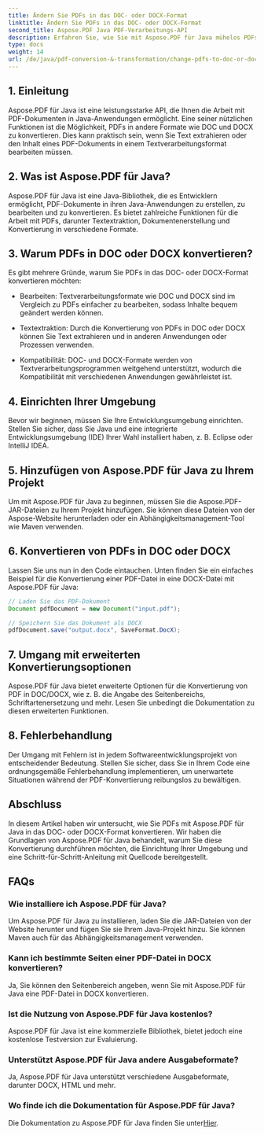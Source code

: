 ```yaml
---
title: Ändern Sie PDFs in das DOC- oder DOCX-Format
linktitle: Ändern Sie PDFs in das DOC- oder DOCX-Format
second_title: Aspose.PDF Java PDF-Verarbeitungs-API
description: Erfahren Sie, wie Sie mit Aspose.PDF für Java mühelos PDFs in das DOC- oder DOCX-Format konvertieren. Eine Schritt-für-Schritt-Anleitung mit Quellcode und FAQs für eine nahtlose Dokumententransformation.
type: docs
weight: 14
url: /de/java/pdf-conversion-&-transformation/change-pdfs-to-doc-or-docx-format/
---
```


## 1. Einleitung

Aspose.PDF für Java ist eine leistungsstarke API, die Ihnen die Arbeit mit PDF-Dokumenten in Java-Anwendungen ermöglicht. Eine seiner nützlichen Funktionen ist die Möglichkeit, PDFs in andere Formate wie DOC und DOCX zu konvertieren. Dies kann praktisch sein, wenn Sie Text extrahieren oder den Inhalt eines PDF-Dokuments in einem Textverarbeitungsformat bearbeiten müssen.

## 2. Was ist Aspose.PDF für Java?

Aspose.PDF für Java ist eine Java-Bibliothek, die es Entwicklern ermöglicht, PDF-Dokumente in ihren Java-Anwendungen zu erstellen, zu bearbeiten und zu konvertieren. Es bietet zahlreiche Funktionen für die Arbeit mit PDFs, darunter Textextraktion, Dokumentenerstellung und Konvertierung in verschiedene Formate.

## 3. Warum PDFs in DOC oder DOCX konvertieren?

Es gibt mehrere Gründe, warum Sie PDFs in das DOC- oder DOCX-Format konvertieren möchten:

- Bearbeiten: Textverarbeitungsformate wie DOC und DOCX sind im Vergleich zu PDFs einfacher zu bearbeiten, sodass Inhalte bequem geändert werden können.

- Textextraktion: Durch die Konvertierung von PDFs in DOC oder DOCX können Sie Text extrahieren und in anderen Anwendungen oder Prozessen verwenden.

- Kompatibilität: DOC- und DOCX-Formate werden von Textverarbeitungsprogrammen weitgehend unterstützt, wodurch die Kompatibilität mit verschiedenen Anwendungen gewährleistet ist.

## 4. Einrichten Ihrer Umgebung

Bevor wir beginnen, müssen Sie Ihre Entwicklungsumgebung einrichten. Stellen Sie sicher, dass Sie Java und eine integrierte Entwicklungsumgebung (IDE) Ihrer Wahl installiert haben, z. B. Eclipse oder IntelliJ IDEA.

## 5. Hinzufügen von Aspose.PDF für Java zu Ihrem Projekt

Um mit Aspose.PDF für Java zu beginnen, müssen Sie die Aspose.PDF-JAR-Dateien zu Ihrem Projekt hinzufügen. Sie können diese Dateien von der Aspose-Website herunterladen oder ein Abhängigkeitsmanagement-Tool wie Maven verwenden.

## 6. Konvertieren von PDFs in DOC oder DOCX

Lassen Sie uns nun in den Code eintauchen. Unten finden Sie ein einfaches Beispiel für die Konvertierung einer PDF-Datei in eine DOCX-Datei mit Aspose.PDF für Java:

```java
// Laden Sie das PDF-Dokument
Document pdfDocument = new Document("input.pdf");

// Speichern Sie das Dokument als DOCX
pdfDocument.save("output.docx", SaveFormat.DocX);
```

## 7. Umgang mit erweiterten Konvertierungsoptionen

Aspose.PDF für Java bietet erweiterte Optionen für die Konvertierung von PDF in DOC/DOCX, wie z. B. die Angabe des Seitenbereichs, Schriftartenersetzung und mehr. Lesen Sie unbedingt die Dokumentation zu diesen erweiterten Funktionen.

## 8. Fehlerbehandlung

Der Umgang mit Fehlern ist in jedem Softwareentwicklungsprojekt von entscheidender Bedeutung. Stellen Sie sicher, dass Sie in Ihrem Code eine ordnungsgemäße Fehlerbehandlung implementieren, um unerwartete Situationen während der PDF-Konvertierung reibungslos zu bewältigen.

## Abschluss

In diesem Artikel haben wir untersucht, wie Sie PDFs mit Aspose.PDF für Java in das DOC- oder DOCX-Format konvertieren. Wir haben die Grundlagen von Aspose.PDF für Java behandelt, warum Sie diese Konvertierung durchführen möchten, die Einrichtung Ihrer Umgebung und eine Schritt-für-Schritt-Anleitung mit Quellcode bereitgestellt.

## FAQs

### Wie installiere ich Aspose.PDF für Java?

Um Aspose.PDF für Java zu installieren, laden Sie die JAR-Dateien von der Website herunter und fügen Sie sie Ihrem Java-Projekt hinzu. Sie können Maven auch für das Abhängigkeitsmanagement verwenden.

### Kann ich bestimmte Seiten einer PDF-Datei in DOCX konvertieren?

Ja, Sie können den Seitenbereich angeben, wenn Sie mit Aspose.PDF für Java eine PDF-Datei in DOCX konvertieren.

### Ist die Nutzung von Aspose.PDF für Java kostenlos?

Aspose.PDF für Java ist eine kommerzielle Bibliothek, bietet jedoch eine kostenlose Testversion zur Evaluierung.

### Unterstützt Aspose.PDF für Java andere Ausgabeformate?

Ja, Aspose.PDF für Java unterstützt verschiedene Ausgabeformate, darunter DOCX, HTML und mehr.

### Wo finde ich die Dokumentation für Aspose.PDF für Java?

 Die Dokumentation zu Aspose.PDF für Java finden Sie unter[Hier](https://reference.aspose.com/pdf/java/).
